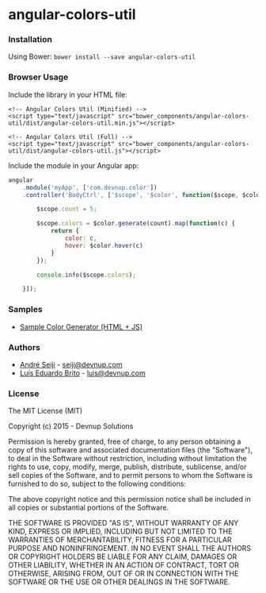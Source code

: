 angular-colors-util
===================

### Installation

Using Bower: ```bower install --save angular-colors-util```

### Browser Usage

Include the library in your HTML file:
```markup
<!-- Angular Colors Util (Minified) -->
<script type="text/javascript" src="bower_components/angular-colors-util/dist/angular-colors-util.min.js"></script>

<!-- Angular Colors Util (Full) -->
<script type="text/javascript" src="bower_components/angular-colors-util/dist/angular-colors-util.js"></script>
```

Include the module in your Angular app:
```javascript
angular
    .module('myApp', ['com.devnup.color'])
    .controller('BodyCtrl', ['$scope', '$color', function($scope, $color) {

        $scope.count = 5;

        $scope.colors = $color.generate(count).map(function(c) {
            return {
                color: c,
                hover: $color.hover(c)
            }
        });

        console.info($scope.colors);

    }]);

```

### Samples

- [Sample Color Generator (HTML + JS)](http://angular-colors-util.snippets.devnup.com/sample/editor/index.html)


### Authors
- [André Seiji](https://github.com/seijitamanaha) - [seiji@devnup.com](mailto:seiji@devnup.com)
- [Luís Eduardo Brito](https://github.com/luiseduardobrito) - [luis@devnup.com](mailto:luis@devnup.com)

### License

The MIT License (MIT)

Copyright (c) 2015 - Devnup Solutions

Permission is hereby granted, free of charge, to any person obtaining a copy
of this software and associated documentation files (the "Software"), to deal
in the Software without restriction, including without limitation the rights
to use, copy, modify, merge, publish, distribute, sublicense, and/or sell
copies of the Software, and to permit persons to whom the Software is
furnished to do so, subject to the following conditions:

The above copyright notice and this permission notice shall be included in
all copies or substantial portions of the Software.

THE SOFTWARE IS PROVIDED "AS IS", WITHOUT WARRANTY OF ANY KIND, EXPRESS OR
IMPLIED, INCLUDING BUT NOT LIMITED TO THE WARRANTIES OF MERCHANTABILITY,
FITNESS FOR A PARTICULAR PURPOSE AND NONINFRINGEMENT. IN NO EVENT SHALL THE
AUTHORS OR COPYRIGHT HOLDERS BE LIABLE FOR ANY CLAIM, DAMAGES OR OTHER
LIABILITY, WHETHER IN AN ACTION OF CONTRACT, TORT OR OTHERWISE, ARISING FROM,
OUT OF OR IN CONNECTION WITH THE SOFTWARE OR THE USE OR OTHER DEALINGS IN
THE SOFTWARE.